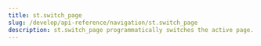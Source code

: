 ```yaml
---
title: st.switch_page
slug: /develop/api-reference/navigation/st.switch_page
description: st.switch_page programmatically switches the active page.
---
```


<Autofunction function="streamlit.switch_page" />
